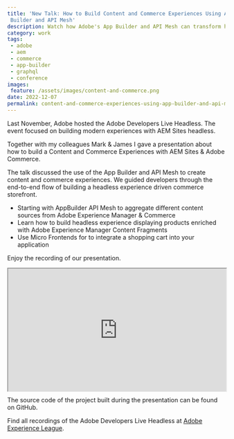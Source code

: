 ```yaml
---
title: 'New Talk: How to Build Content and Commerce Experiences Using App
 Builder and API Mesh'
description: Watch how Adobe's App Builder and API Mesh can transform headless commerce development by seamlessly blending content management with e-commerce functionality. Discover the end-to-end process of building modern storefronts that combine AEM content with Commerce data in this recorded presentation.
category: work
tags:
 - adobe
 - aem
 - commerce
 - app-builder
 - graphql
 - conference
images:
 feature: /assets/images/content-and-commerce.png
date: 2022-12-07
permalink: content-and-commerce-experiences-using-app-builder-and-api-mesh/
---
```


Last November, Adobe hosted the Adobe Developers Live Headless. The event focused on building modern experiences with AEM Sites headless.

Together with my colleagues Mark & James I gave a presentation about how to build a Content and Commerce Experiences with AEM Sites & Adobe Commerce.

The talk discussed the use of the App Builder and API Mesh to create content and commerce experiences. We guided developers through the end-to-end flow of building a headless experience driven commerce storefront.

- Starting with AppBuilder API Mesh to aggregate different content sources from Adobe Experience Manager & Commerce
- Learn how to build headless experience displaying products enriched with Adobe Experience Manager Content Fragments
- Use Micro Frontends for to integrate a shopping cart into your application

Enjoy the recording of our presentation.

<div id="25cTzVV2jfQ" class="eleventy-plugin-youtube-embed" style="position:relative; width:100%; padding-top: 56.25%"><iframe allowfullscreen="" embedded-video="" src="https://video.tv.adobe.com/v/3411440/?quality=12&amp;learn=on" style="position: absolute; top: 0; left: 0; width: 100%; height: 100%;"><source src="https://video.tv.adobe.com/v/3411440/?quality=12&learn=on" type="" /><p>Your browser does not support the iframe element.</p></iframe></div>

The source code of the project built during the presentation can be found on GitHub.

<github-badge repo="https://github.com/herzog31/aem-nextjs-template" label="AEM NextJS Template App"></github-badge>

F﻿ind all recordings of the Adobe Developers Live Headless at [Adobe Experience League](https://experienceleague.adobe.com/docs/adobe-developers-live-events/events/2022/nov2022/api-mesh.html?lang=en).
